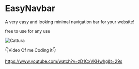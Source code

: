# EasyNavbar

A very easy and looking minimal navigation bar for your website!

free to use for any use

![Cattura](https://user-images.githubusercontent.com/106676364/199346993-53606b1a-1ea1-4d2c-a5ee-eb4e89c37b18.PNG)


👇Video Of me Coding it👇

https://www.youtube.com/watch?v=zD1CxVKHwhg&t=29s
